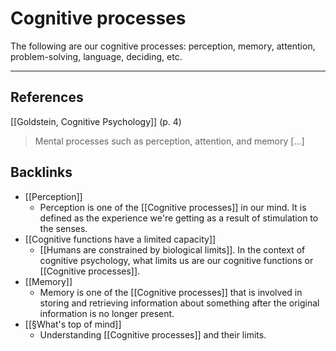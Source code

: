 # Cognitive processes
The following are our cognitive processes: perception, memory, attention, problem-solving, language, deciding, etc.

- - -
## References
[[Goldstein, Cognitive Psychology]] (p. 4)
> Mental processes such as perception, attention, and memory [...]

## Backlinks
* [[Perception]]
	* Perception is one of the [[Cognitive processes]] in our mind. It is defined as the experience we're getting as a result of stimulation to the senses.
* [[Cognitive functions have a limited capacity]]
	* [[Humans are constrained by biological limits]]. In the context of cognitive psychology, what limits us are our cognitive functions or [[Cognitive processes]].
* [[Memory]]
	* Memory is one of the [[Cognitive processes]] that is involved in storing and retrieving information about something after the original information is no longer present.
* [[§What's top of mind]]
	* Understanding [[Cognitive processes]] and their limits.

<!-- #evergreen -->

<!-- {BearID:7BAC80EC-A21C-4290-97F1-1B3FBE2B7C81-64008-0000014A1634372C} -->
